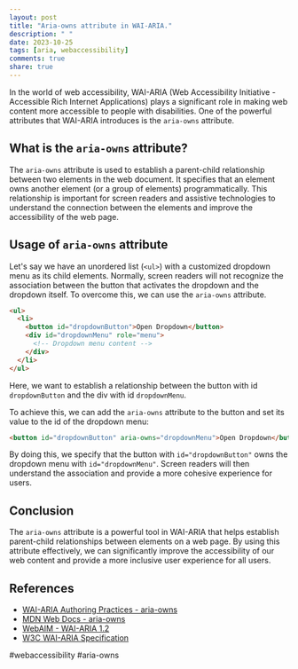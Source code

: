 ```yaml
---
layout: post
title: "Aria-owns attribute in WAI-ARIA."
description: " "
date: 2023-10-25
tags: [aria, webaccessibility]
comments: true
share: true
---
```


In the world of web accessibility, WAI-ARIA (Web Accessibility Initiative - Accessible Rich Internet Applications) plays a significant role in making web content more accessible to people with disabilities. One of the powerful attributes that WAI-ARIA introduces is the `aria-owns` attribute.

## What is the `aria-owns` attribute?
The `aria-owns` attribute is used to establish a parent-child relationship between two elements in the web document. It specifies that an element owns another element (or a group of elements) programmatically. This relationship is important for screen readers and assistive technologies to understand the connection between the elements and improve the accessibility of the web page.

## Usage of `aria-owns` attribute
Let's say we have an unordered list (`<ul>`) with a customized dropdown menu as its child elements. Normally, screen readers will not recognize the association between the button that activates the dropdown and the dropdown itself. To overcome this, we can use the `aria-owns` attribute.

```html
<ul>
  <li>
    <button id="dropdownButton">Open Dropdown</button>
    <div id="dropdownMenu" role="menu">
      <!-- Dropdown menu content -->
    </div>
  </li>
</ul>
```

Here, we want to establish a relationship between the button with id `dropdownButton` and the div with id `dropdownMenu`.

To achieve this, we can add the `aria-owns` attribute to the button and set its value to the id of the dropdown menu:

```html
<button id="dropdownButton" aria-owns="dropdownMenu">Open Dropdown</button>
```

By doing this, we specify that the button with `id="dropdownButton"` owns the dropdown menu with `id="dropdownMenu"`. Screen readers will then understand the association and provide a more cohesive experience for users.

## Conclusion
The `aria-owns` attribute is a powerful tool in WAI-ARIA that helps establish parent-child relationships between elements on a web page. By using this attribute effectively, we can significantly improve the accessibility of our web content and provide a more inclusive user experience for all users.

<!-- References -->
## References
- [WAI-ARIA Authoring Practices - aria-owns](https://www.w3.org/TR/wai-aria-practices-1.2/#aria-owns) 
- [MDN Web Docs - aria-owns](https://developer.mozilla.org/en-US/docs/Web/Accessibility/ARIA/ARIA_Techniques/Using_the_aria-owns_attribute) 
- [WebAIM - WAI-ARIA 1.2](https://webaim.org/standards/aria/) 
- [W3C WAI-ARIA Specification](https://www.w3.org/TR/wai-aria-1.2/) 

#webaccessibility #aria-owns